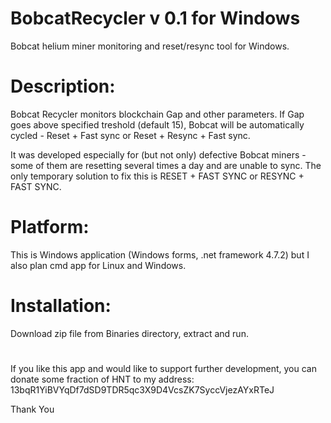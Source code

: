 # BobcatRecycler v 0.1 for Windows
Bobcat helium miner monitoring and reset/resync tool for Windows.

# Description:

Bobcat Recycler monitors blockchain Gap and other parameters.
If Gap goes above specified treshold (default 15), Bobcat will be automatically cycled - Reset + Fast sync  or  Reset + Resync + Fast sync.


It was developed especially for (but not only) defective Bobcat miners - some of them are resetting several times a day and are unable to sync.
The only temporary solution to fix this is RESET + FAST SYNC or RESYNC + FAST SYNC.

# Platform:
This is Windows application (Windows forms, .net framework 4.7.2) but I also plan cmd app for Linux and Windows. 

# Installation: 
Download zip file from Binaries directory, extract and run.

#
If you like this app and would like to support further development, you can donate some fraction of HNT to my address: 
13bqR1YiBVYqDf7dSD9TDR5qc3X9D4VcsZK7SyccVjezAYxRTeJ


Thank You
